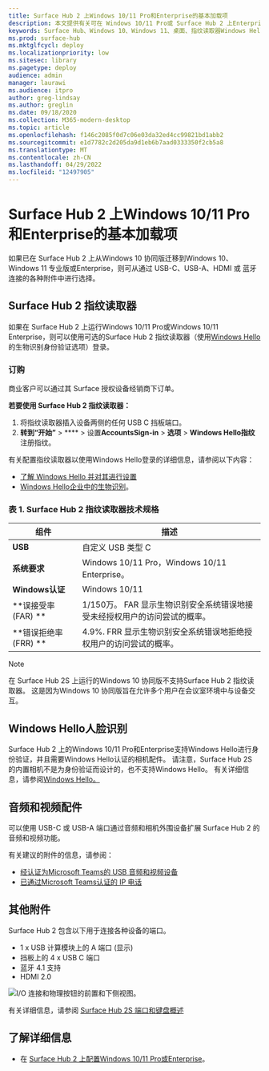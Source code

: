 ```yaml
---
title: Surface Hub 2 上Windows 10/11 Pro和Enterprise的基本加载项
description: 本文提供有关可在 Windows 10/11 Pro或 Surface Hub 2 上Enterprise使用的可选附件的信息。
keywords: Surface Hub、Windows 10、Windows 11、桌面、指纹读取器Windows Hello
ms.prod: surface-hub
ms.mktglfcycl: deploy
ms.localizationpriority: low
ms.sitesec: library
ms.pagetype: deploy
audience: admin
manager: laurawi
ms.audience: itpro
author: greg-lindsay
ms.author: greglin
ms.date: 09/18/2020
ms.collection: M365-modern-desktop
ms.topic: article
ms.openlocfilehash: f146c2085f0d7c06e03da32ed4cc99821bd1abb2
ms.sourcegitcommit: e1d7782c2d205da9d1eb6b7aad0333350f2cb5a8
ms.translationtype: MT
ms.contentlocale: zh-CN
ms.lasthandoff: 04/29/2022
ms.locfileid: "12497905"
---
```

# <a name="essential-add-ons-for-windows-1011-pro-and-enterprise-on-surface-hub-2"></a>Surface Hub 2 上Windows 10/11 Pro和Enterprise的基本加载项

如果已在 Surface Hub 2 上从Windows 10 协同版迁移到Windows 10、Windows 11 专业版或Enterprise，则可从通过 USB-C、USB-A、HDMI 或 蓝牙 连接的各种附件中进行选择。 

## <a name="surface-hub-2-fingerprint-reader"></a>Surface Hub 2 指纹读取器

如果在 Surface Hub 2 上运行Windows 10/11 Pro或Windows 10/11 Enterprise，则可以使用可选的Surface Hub 2 指纹读取器（使用[Windows Hello](/windows-hardware/design/device-experiences/windows-hello)的生物识别身份验证选项）登录。

### <a name="ordering"></a>订购

商业客户可以通过其 Surface 授权设备经销商下订单。

**若要使用 Surface Hub 2 指纹读取器：**

1. 将指纹读取器插入设备两侧的任何 USB C 挡板端口。
2. **转到“开始”** > **** > 设置**AccountsSign-in** >  **选项** > **Windows Hello指纹**注册指纹。

有关配置指纹读取器以使用Windows Hello登录的详细信息，请参阅以下内容：

- [了解 Windows Hello 并对其进行设置](https://support.microsoft.com/help/4028017/windows-learn-about-windows-hello-and-set-it-up)
- [Windows Hello企业中的生物识别](/windows/security/identity-protection/hello-for-business/hello-biometrics-in-enterprise)。

  
### <a name="table-1-surface-hub-2-fingerprint-reader-tech-specs"></a>表 1. Surface Hub 2 指纹读取器技术规格


| 组件                       | 描述                                                                                                                          |
| ------------------------------- | ------------------------------------------------------------------------------------------------------------------------------------ |
| **USB**                         | 自定义 USB 类型 C                                                                                                           |
| **系统要求**          | Windows 10/11 Pro，Windows 10/11 Enterprise。                                                                                               |
| **Windows认证**       | Windows 10/11                                                                                                                           |
| **误接受率 (FAR) ** | 1/150万。 FAR 显示生物识别安全系统错误地接受未经授权用户的访问尝试的概率。 |
| **错误拒绝率 (FRR) ** | 4.9%. FRR 显示生物识别安全系统错误地拒绝授权用户的访问尝试的概率。 |


> [!NOTE]
> 在 Surface Hub 2S 上运行的Windows 10 协同版不支持Surface Hub 2 指纹读取器。 这是因为Windows 10 协同版旨在允许多个用户在会议室环境中与设备交互。 
 
## <a name="windows-hello-face-recognition"></a>Windows Hello人脸识别

Surface Hub 2 上的Windows 10/11 Pro和Enterprise支持Windows Hello进行身份验证，并且需要Windows Hello认证的相机配件。 请注意，Surface Hub 2S 的内置相机不是为身份验证而设计的，也不支持Windows Hello。 有关详细信息，请参阅[Windows Hello。](/windows-hardware/design/device-experiences/windows-hello)


## <a name="audio-and-video-accessories"></a>音频和视频配件

可以使用 USB-C 或 USB-A 端口通过音频和相机外围设备扩展 Surface Hub 2 的音频和视频功能。

有关建议的附件的信息，请参阅：

- [经认证为Microsoft Teams的 USB 音频和视频设备](/microsoftteams/devices/usb-devices)
- [已通过Microsoft Teams认证的 IP 电话](/microsoftteams/devices/teams-ip-phones)



## <a name="other-accessories"></a>其他附件
Surface Hub 2 包含以下用于连接各种设备的端口。 

- 1 x USB 计算模块上的 A 端口 (显示) 
- 挡板上的 4 x USB C 端口
- 蓝牙 4.1 支持
- HDMI 2.0

 ![I/O 连接和物理按钮的前置和下侧视图。](images/hub2s-schematic.png)

有关详细信息，请参阅 [Surface Hub 2S 端口和键盘概述](surface-hub-2s-port-keypad-overview.md)


## <a name="learn-more"></a>了解详细信息

- 在 [Surface Hub 2 上配置Windows 10/11 Pro或Enterprise](surface-hub-2-post-install.md)。